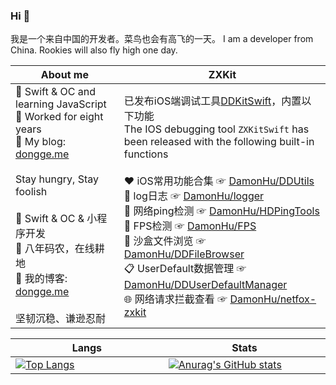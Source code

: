 ### Hi 👋

我是一个来自中国的开发者。菜鸟也会有高飞的一天。
I am a developer from China. Rookies will also fly high one day.

|About me|ZXKit|
|---|---|
|🌱 Swift & OC and learning JavaScript <br/> 🐶 Worked for eight years <br/> 🤠 My blog: [dongge.me](https://dongge.me)  <br/><br/> Stay hungry, Stay foolish<br/> <br/> 🌱 Swift & OC & 小程序开发 <br/> 🐶 八年码农，在线耕地 <br/>  🤠 我的博客: [dongge.me](https://dongge.me)  <br/> <br/> 坚韧沉稳、谦逊忍耐 <br/> <img width=650/>| 已发布iOS端调试工具[DDKitSwift](https://github.com/DamonHu/DDKitSwift)，内置以下功能<br/>The IOS debugging tool `ZXKitSwift` has been released with the following built-in functions<br/><br/> ♥️  iOS常用功能合集 ☞ [DamonHu/DDUtils](https://github.com/DamonHu/DDUtils)<br/>🐛 log日志 ☞ [DamonHu/logger](https://github.com/DamonHu/DDLoggerSwift)<br/> 📶 网络ping检测 ☞ [DamonHu/HDPingTools](https://github.com/DamonHu/DDPingTools)<br/> 📱 FPS检测 ☞ [DamonHu/FPS](https://github.com/DamonHu/FPS)<br/> 📂 沙盒文件浏览 ☞ [DamonHu/DDFileBrowser](https://github.com/DamonHu/DDFileBrowser)<br/> 📋 UserDefault数据管理 ☞ [DamonHu/DDUserDefaultManager](https://github.com/DamonHu/DDUserDefaultManager)<br/> 🌐 网络请求拦截查看 ☞ [DamonHu/netfox-zxkit](https://github.com/DamonHu/netfox-zxkit)<br/> <img width=650/>|

|Langs|Stats|
|---|---|
|[![Top Langs](https://github-readme-stats.vercel.app/api/top-langs/?username=DamonHu&layout=compact)](/)<br/> <img width=650/>|[![Anurag's GitHub stats](https://github-readme-stats.vercel.app/api?username=DamonHu&count_private=true&show_icons=true&theme=radical)](/) <br/> <img width=650/>|
